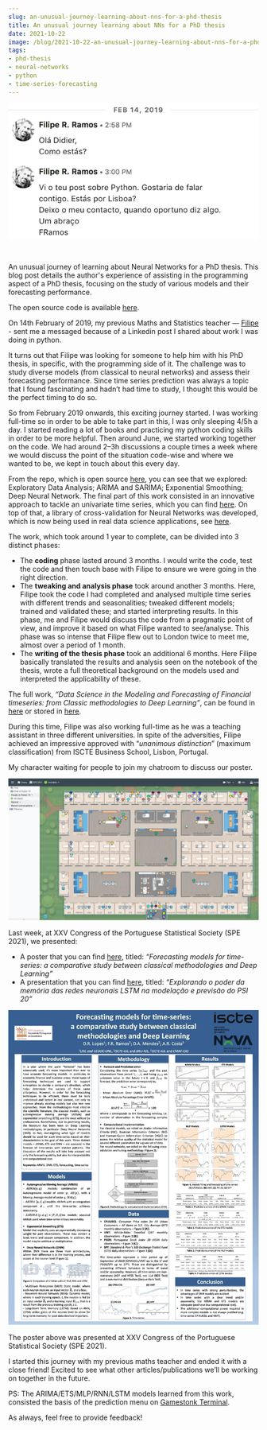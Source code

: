```yaml
---
slug: an-unusual-journey-learning-about-nns-for-a-phd-thesis
title: An unusual journey learning about NNs for a PhD thesis
date: 2021-10-22
image: /blog/2021-10-22-an-unusual-journey-learning-about-nns-for-a-phd-thesis.png
tags:
- phd-thesis
- neural-networks
- python
- time-series-forecasting
---
```





<p align="center">
    <img width="600" src="/blog/2021-10-22-an-unusual-journey-learning-about-nns-for-a-phd-thesis.png"/>
</p>

<br />

An unusual journey of learning about Neural Networks for a PhD thesis. This blog post details the author's experience of assisting in the programming aspect of a PhD thesis, focusing on the study of various models and their forecasting performance.

The open source code is available [here](https://github.com/DidierRLopes/UnivariateTimeSeriesForecast).

<!-- truncate -->

<div style={{borderTop: '1px solid #0088CC', margin: '1.5em 0'}} />

On 14th February of 2019, my previous Maths and Statistics teacher — [Filipe](https://www.linkedin.com/in/filipe-r-ramos-a66242143/) - sent me a messaged because of a Linkedin post I shared about work I was doing in python.

It turns out that Filipe was looking for someone to help him with his PhD thesis, in specific, with the programming side of it. The challenge was to study diverse models (from classical to neural networks) and assess their forecasting performance. Since time series prediction was always a topic that I found fascinating and hadn’t had time to study, I thought this would be the perfect timing to do so.

So from February 2019 onwards, this exciting journey started. I was working full-time so in order to be able to take part in this, I was only sleeping 4/5h a day. I started reading a lot of books and practicing my python coding skills in order to be more helpful. Then around June, we started working together on the code. We had around 2–3h discussions a couple times a week where we would discuss the point of the situation code-wise and where we wanted to be, we kept in touch about this every day.

From the repo, which is open source [here](https://github.com/DidierRLopes/UnivariateTimeSeriesForecast), you can see that we explored: Exploratory Data Analysis; ARIMA and SARIMA; Exponential Smoothing; Deep Neural Network. The final part of this work consisted in an innovative approach to tackle an univariate time series, which you can find [here](https://github.com/DidierRLopes/UnivariateTimeSeriesForecast/blob/master/DNN_ourApproach.ipynb). On top of that, a library of cross-validation for Neural Networks was developed, which is now being used in real data science applications, see [here](https://github.com/DidierRLopes/timeseries-cv).

The work, which took around 1 year to complete, can be divided into 3 distinct phases:

- The **coding** phase lasted around 3 months. I would write the code, test the code and then touch base with Filipe to ensure we were going in the right direction.
- The **tweaking and analysis phase** took around another 3 months. Here, Filipe took the code I had completed and analysed multiple time series with different trends and seasonalities; tweaked different models; trained and validated these; and started interpreting results. In this phase, me and Filipe would discuss the code from a pragmatic point of view, and improve it based on what Filipe wanted to see/analyse. This phase was so intense that Filipe flew out to London twice to meet me, almost over a period of 1 month.
- The **writing of the thesis phase** took an additional 6 months. Here Filipe basically translated the results and analysis seen on the notebook of the thesis, wrote a full theoretical background on the models used and interpreted the applicability of these.

The full work, _“Data Science in the Modeling and Forecasting of Financial timeseries: from Classic methodologies to Deep Learning”_, can be found in [here](https://ciencia.iscte-iul.pt/publications/data-science-na-modelacao-e-previsao-de-series-economico-financeiras-das-metodologias-classicas-ao/82703) or stored in [here](https://repositorio.iscte-iul.pt/handle/10071/22964).

During this time, Filipe was also working full-time as he was a teaching assistant in three different universities. In spite of the adversities, Filipe achieved an impressive approved with “_unanimous distinction_” (maximum classification) from ISCTE Business School, Lisbon, Portugal.

My character waiting for people to join my chatroom to discuss our poster.

![image](/blog/2021-10-22-an-unusual-journey-learning-about-nns-for-a-phd-thesis_1.png)

Last week, at XXV Congress of the Portuguese Statistical Society (SPE 2021), we presented:

- A poster that you can find [here](https://www.researchgate.net/publication/355360806_Forecasting_models_for_time-series_a_comparative_study_between_classical_methodologies_and_Deep_Learning), titled: _“Forecasting models for time-series: a comparative study between classical methodologies and Deep Learning”_
- A presentation that you can find [here](https://www.researchgate.net/publication/355360897_Explorando_o_poder_da_memoria_das_redes_neuronais_LSTM_na_modelacao_e_previsao_do_PSI_20), titled: _“Explorando o poder da memória das redes neuronais LSTM na modelação e previsão do PSI 20”_

![image](/blog/2021-10-22-an-unusual-journey-learning-about-nns-for-a-phd-thesis_2.png)

The poster above was presented at XXV Congress of the Portuguese Statistical Society (SPE 2021).

I started this journey with my previous maths teacher and ended it with a close friend! Excited to see what other articles/publications we’ll be working on together in the future.

PS: The ARIMA/ETS/MLP/RNN/LSTM models learned from this work, consisted the basis of the prediction menu on [Gamestonk Terminal](https://github.com/GamestonkTerminal/GamestonkTerminal).

As always, feel free to provide feedback!
